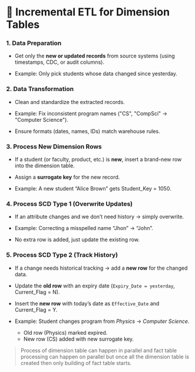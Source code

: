 # 🌟 Incremental ETL for Dimension Tables

### 1. **Data Preparation**
- Get only the **new or updated records** from source systems (using timestamps, CDC, or audit columns).

- Example: Only pick students whose data changed since yesterday.
### 2. **Data Transformation**
- Clean and standardize the extracted records.

- Example: Fix inconsistent program names ("CS", "CompSci" → "Computer Science").
- Ensure formats (dates, names, IDs) match warehouse rules. 
### 3. **Process New Dimension Rows**
- If a student (or faculty, product, etc.) is **new**, insert a brand-new row into the dimension table.
- Assign a **surrogate key** for the new record.

- Example: A new student “Alice Brown” gets Student_Key = 1050.
### 4. **Process SCD Type 1 (Overwrite Updates)**
- If an attribute changes and we don’t need history → simply overwrite.

- Example: Correcting a misspelled name “Jhon” → “John”.
- No extra row is added, just update the existing row.
### 5. **Process SCD Type 2 (Track History)**
- If a change needs historical tracking → add a **new row** for the changed data.
- Update the **old row** with an expiry date (`Expiry_Date = yesterday`, Current_Flag = N).
- Insert the **new row** with today’s date as `Effective_Date` and Current_Flag = Y.

- Example: Student changes program from _Physics_ → _Computer Science_.
    - Old row (Physics) marked expired.
    - New row (CS) added with new surrogate key.

> Process of dimension table can happen in parallel and fact table processing can happen on parallel but once all the dimension table is created then only building of fact table starts.